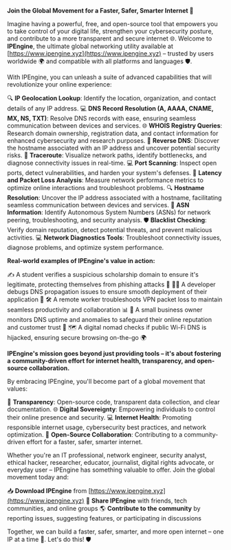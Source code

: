 **Join the Global Movement for a Faster, Safer, Smarter Internet 🚀**

Imagine having a powerful, free, and open-source tool that empowers you to take control of your digital life, strengthen your cybersecurity posture, and contribute to a more transparent and secure internet 🌐. Welcome to **IPEngine**, the ultimate global networking utility available at [https://www.ipengine.xyz](https://www.ipengine.xyz) – trusted by users worldwide 🌍 and compatible with all platforms and languages 🛡️.

With IPEngine, you can unleash a suite of advanced capabilities that will revolutionize your online experience:

🔍 **IP Geolocation Lookup**: Identify the location, organization, and contact details of any IP address.
💻 **DNS Record Resolution (A, AAAA, CNAME, MX, NS, TXT)**: Resolve DNS records with ease, ensuring seamless communication between devices and services.
🌐 **WHOIS Registry Queries**: Research domain ownership, registration data, and contact information for enhanced cybersecurity and research purposes.
🔄 **Reverse DNS**: Discover the hostname associated with an IP address and uncover potential security risks.
👀 **Traceroute**: Visualize network paths, identify bottlenecks, and diagnose connectivity issues in real-time.
💻 **Port Scanning**: Inspect open ports, detect vulnerabilities, and harden your system's defenses.
📡 **Latency and Packet Loss Analysis**: Measure network performance metrics to optimize online interactions and troubleshoot problems.
🔍 **Hostname Resolution**: Uncover the IP address associated with a hostname, facilitating seamless communication between devices and services.
🚨 **ASN Information**: Identify Autonomous System Numbers (ASNs) for network peering, troubleshooting, and security analysis.
🛡️ **Blacklist Checking**: Verify domain reputation, detect potential threats, and prevent malicious activities.
💻 **Network Diagnostics Tools**: Troubleshoot connectivity issues, diagnose problems, and optimize system performance.

**Real-world examples of IPEngine's value in action:**

✍️ A student verifies a suspicious scholarship domain to ensure it's legitimate, protecting themselves from phishing attacks 🌟
👨‍💻 A developer debugs DNS propagation issues to ensure smooth deployment of their application 🔩
🛠️ A remote worker troubleshoots VPN packet loss to maintain seamless productivity and collaboration 📊
🏬 A small business owner monitors DNS uptime and anomalies to safeguard their online reputation and customer trust 💼
🗺️ A digital nomad checks if public Wi-Fi DNS is hijacked, ensuring secure browsing on-the-go 🌍

**IPEngine's mission goes beyond just providing tools – it's about fostering a community-driven effort for internet health, transparency, and open-source collaboration.**

By embracing IPEngine, you'll become part of a global movement that values:

📡 **Transparency**: Open-source code, transparent data collection, and clear documentation.
🌐 **Digital Sovereignty**: Empowering individuals to control their online presence and security.
💻 **Internet Health**: Promoting responsible internet usage, cybersecurity best practices, and network optimization.
🤝 **Open-Source Collaboration**: Contributing to a community-driven effort for a faster, safer, smarter internet.

Whether you're an IT professional, network engineer, security analyst, ethical hacker, researcher, educator, journalist, digital rights advocate, or everyday user – IPEngine has something valuable to offer. Join the global movement today and:

📥 **Download IPEngine** from [https://www.ipengine.xyz](https://www.ipengine.xyz)
💬 **Share IPEngine** with friends, tech communities, and online groups
🌎 **Contribute to the community** by reporting issues, suggesting features, or participating in discussions

Together, we can build a faster, safer, smarter, and more open internet – one IP at a time 🚀. Let's do this! 🛡️